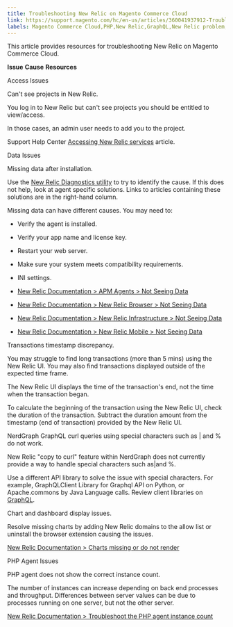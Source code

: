 ```yaml
---
title: Troubleshooting New Relic on Magento Commerce Cloud
link: https://support.magento.com/hc/en-us/articles/360041937912-Troubleshooting-New-Relic-on-Magento-Commerce-Cloud
labels: Magento Commerce Cloud,PHP,New Relic,GraphQL,New Relic problem,New Relic troubleshooting,accessing New Relic,how to,troubleshoot,display
---
```


This article provides resources for troubleshooting New Relic on Magento Commerce Cloud.

**Issue**
**Cause**
**Resources**

Access Issues

Can't see projects in New Relic.

You log in to New Relic but can't see projects you should be entitled to view/access.

In those cases, an admin user needs to add you to the project.

Support Help Center [Accessing New Relic services](https://support.magento.com/hc/en-us/articles/360039127712) article.

Data Issues

Missing data after installation.

Use the [New Relic Diagnostics utility](https://docs.newrelic.com/docs/agents/manage-apm-agents/troubleshooting/new-relic-diagnostics) to try to identify the cause. If this does not help, look at agent specific solutions. Links to articles containing these solutions are in the right-hand column.

Missing data can have different causes. You may need to:

* Verify the agent is installed.

* Verify your app name and license key.

* Restart your web server.

* Make sure your system meets compatibility requirements.

* INI settings.

* [New Relic Documentation > APM Agents > Not Seeing Data](https://docs.newrelic.com/docs/agents/manage-apm-agents/troubleshooting/not-seeing-data#apm-agents)

* [New Relic Documentation > New Relic Browser > Not Seeing Data](https://docs.newrelic.com/docs/agents/manage-apm-agents/troubleshooting/not-seeing-data#browser-agent)

* [New Relic Documentation > New Relic Infrastructure > Not Seeing Data](https://docs.newrelic.com/docs/agents/manage-apm-agents/troubleshooting/not-seeing-data#infrastructure-agents)

* [New Relic Documentation > New Relic Mobile > Not Seeing Data](https://docs.newrelic.com/docs/agents/manage-apm-agents/troubleshooting/not-seeing-data#mobile-agents)

Transactions timestamp discrepancy.  
  
You may struggle to find long transactions (more than 5 mins) using the New Relic UI. You may also find transactions displayed outside of the expected time frame.

The New Relic UI displays the time of the transaction's end, not the time when the transaction began.

To calculate the beginning of the transaction using the New Relic UI, check the duration of the transaction. Subtract the duration amount from the timestamp (end of transaction) provided by the New Relic UI.

 NerdGraph GraphQL curl queries using special characters such as | and % do not work.

New Relic "copy to curl" feature within NerdGraph does not currently provide a way to handle special characters such as|and %.

Use a different API library to solve the issue with special characters. For example, GraphQLClient Library for Graphql API on Python, or Apache.commons by Java Language calls. Review client libraries on [GraphQL](https://graphql.org/code/).

Chart and dashboard display issues.

Resolve missing charts by adding New Relic domains to the allow list or uninstall the browser extension causing the issues.

[New Relic Documentation > Charts missing or do not render](https://docs.newrelic.com/docs/apm/new-relic-apm/troubleshooting/charts-missing-or-do-not-render)

PHP Agent Issues

PHP agent does not show the correct instance count.

The number of instances can increase depending on back end processes and throughput. Differences between server values can be due to processes running on one server, but not the other server.

[New Relic Documentation > Troubleshoot the PHP agent instance count](https://docs.newrelic.com/docs/agents/php-agent/troubleshooting/troubleshoot-php-agent-instance-count)  
 

